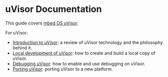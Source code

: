 # uVisor Documentation

This guide covers [mbed OS uVisor](https://github.com/ARMmbed/uvisor).

For uVisor:

* [Introduction to uVisor](uVisor_intro.md): a review of uVisor technology and the philosophy behind it.
* [Local development of uVisor](Dev_Local.md): how to create and build a local copy of uVisor.
* [Debugging uVisor](Debugging.md): how to enable and use debugging on uVisor.
* [Porting uVisor](Porting.md): porting uVisor to a new platform.
